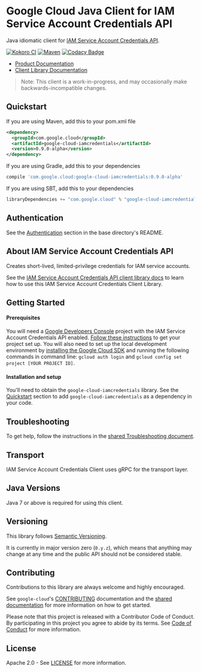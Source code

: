 Google Cloud Java Client for IAM Service Account Credentials API
===================================================

Java idiomatic client for [IAM Service Account Credentials API][product-overview].

[![Kokoro CI](http://storage.googleapis.com/cloud-devrel-public/java/badges/google-cloud-java/master.svg)](http://storage.googleapis.com/cloud-devrel-public/java/badges/google-cloud-java/master.html)
[![Maven](https://img.shields.io/maven-central/v/com.google.cloud/google-cloud-iamcredentials.svg)](https://img.shields.io/maven-central/v/com.google.cloud/google-cloud-iamcredentials.svg)
[![Codacy Badge](https://api.codacy.com/project/badge/grade/9da006ad7c3a4fe1abd142e77c003917)](https://www.codacy.com/app/mziccard/google-cloud-java)

- [Product Documentation][product-docs]
- [Client Library Documentation][lib-docs]

> Note: This client is a work-in-progress, and may occasionally
> make backwards-incompatible changes.

Quickstart
----------

[//]: # ({x-version-update-start:google-cloud-iamcredentials:released})
If you are using Maven, add this to your pom.xml file
```xml
<dependency>
  <groupId>com.google.cloud</groupId>
  <artifactId>google-cloud-iamcredentials</artifactId>
  <version>0.9.0-alpha</version>
</dependency>
```
If you are using Gradle, add this to your dependencies
```Groovy
compile 'com.google.cloud:google-cloud-iamcredentials:0.9.0-alpha'
```
If you are using SBT, add this to your dependencies
```Scala
libraryDependencies += "com.google.cloud" % "google-cloud-iamcredentials" % "0.9.0-alpha"
```
[//]: # ({x-version-update-end})

Authentication
--------------

See the [Authentication](https://github.com/GoogleCloudPlatform/google-cloud-java#authentication) section in the base directory's README.

About IAM Service Account Credentials API
----------------------------

Creates short-lived, limited-privilege credentials for IAM service accounts.

See the [IAM Service Account Credentials API client library docs][lib-docs] to learn how to use this IAM Service Account Credentials Client Library.

Getting Started
---------------
#### Prerequisites
You will need a [Google Developers Console](https://console.developers.google.com/) project with the IAM Service Account Credentials API enabled. [Follow these instructions](https://cloud.google.com/resource-manager/docs/creating-managing-projects) to get your project set up. You will also need to set up the local development environment by [installing the Google Cloud SDK](https://cloud.google.com/sdk/) and running the following commands in command line: `gcloud auth login` and `gcloud config set project [YOUR PROJECT ID]`.

#### Installation and setup
You'll need to obtain the `google-cloud-iamcredentials` library.  See the [Quickstart](#quickstart) section to add `google-cloud-iamcredentials` as a dependency in your code.

Troubleshooting
---------------

To get help, follow the instructions in the [shared Troubleshooting document](https://github.com/googleapis/google-cloud-common/blob/master/troubleshooting/readme.md#troubleshooting).

Transport
---------
IAM Service Account Credentials Client uses gRPC for the transport layer.

Java Versions
-------------

Java 7 or above is required for using this client.

Versioning
----------

This library follows [Semantic Versioning](http://semver.org/).

It is currently in major version zero (``0.y.z``), which means that anything may change at any time and the public API should not be considered stable.

Contributing
------------

Contributions to this library are always welcome and highly encouraged.

See `google-cloud`'s [CONTRIBUTING] documentation and the [shared documentation](https://github.com/googleapis/google-cloud-common/blob/master/contributing/readme.md#how-to-contribute-to-gcloud) for more information on how to get started.

Please note that this project is released with a Contributor Code of Conduct. By participating in this project you agree to abide by its terms. See [Code of Conduct][code-of-conduct] for more information.

License
-------

Apache 2.0 - See [LICENSE] for more information.


[CONTRIBUTING]:https://github.com/GoogleCloudPlatform/google-cloud-java/blob/master/CONTRIBUTING.md
[code-of-conduct]:https://github.com/GoogleCloudPlatform/google-cloud-java/blob/master/CODE_OF_CONDUCT.md#contributor-code-of-conduct
[LICENSE]: https://github.com/GoogleCloudPlatform/google-cloud-java/blob/master/LICENSE
[cloud-platform]: https://cloud.google.com/
[product-overview]: https://cloud.google.com/iam/credentials/reference/rest/
[product-docs]: https://cloud.google.com/iam/credentials/reference/rest/
[lib-docs]: https://googleapis.github.io/google-cloud-java/google-cloud-clients/apidocs/index.html?com/google/cloud/iamcredentials/v1/package-summary.html
